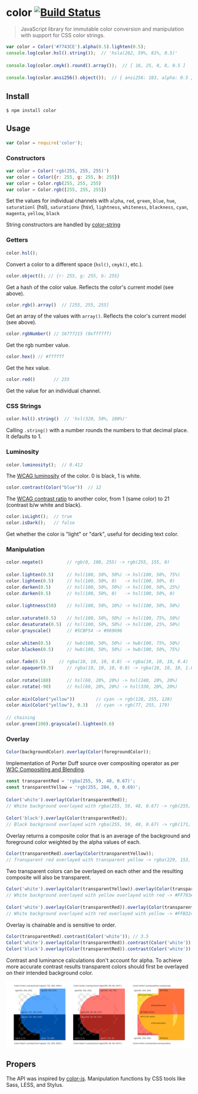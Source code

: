 # color [![Build Status](https://travis-ci.org/Qix-/color.svg?branch=master)](https://travis-ci.org/Qix-/color)

> JavaScript library for immutable color conversion and manipulation with support for CSS color strings.

```js
var color = Color('#7743CE').alpha(0.5).lighten(0.5);
console.log(color.hsl().string());  // 'hsla(262, 59%, 81%, 0.5)'

console.log(color.cmyk().round().array());  // [ 16, 25, 0, 8, 0.5 ]

console.log(color.ansi256().object());  // { ansi256: 183, alpha: 0.5 }
```

## Install
```console
$ npm install color
```

## Usage
```js
var Color = require('color');
```

### Constructors
```js
var color = Color('rgb(255, 255, 255)')
var color = Color({r: 255, g: 255, b: 255})
var color = Color.rgb(255, 255, 255)
var color = Color.rgb([255, 255, 255])
```

Set the values for individual channels with `alpha`, `red`, `green`, `blue`, `hue`, `saturationl` (hsl), `saturationv` (hsv), `lightness`, `whiteness`, `blackness`, `cyan`, `magenta`, `yellow`, `black`

String constructors are handled by [color-string](https://www.npmjs.com/package/color-string)

### Getters
```js
color.hsl();
```
Convert a color to a different space (`hsl()`, `cmyk()`, etc.).

```js
color.object(); // {r: 255, g: 255, b: 255}
```
Get a hash of the color value. Reflects the color's current model (see above).

```js
color.rgb().array()  // [255, 255, 255]
```
Get an array of the values with `array()`. Reflects the color's current model (see above).

```js
color.rgbNumber() // 16777215 (0xffffff)
```
Get the rgb number value.

```js
color.hex() // #ffffff
```
Get the hex value.

```js
color.red()       // 255
```
Get the value for an individual channel.

### CSS Strings
```js
color.hsl().string()  // 'hsl(320, 50%, 100%)'
```

Calling `.string()` with a number rounds the numbers to that decimal place. It defaults to 1.

### Luminosity
```js
color.luminosity();  // 0.412
```
The [WCAG luminosity](http://www.w3.org/TR/WCAG20/#relativeluminancedef) of the color. 0 is black, 1 is white.

```js
color.contrast(Color("blue"))  // 12
```
The [WCAG contrast ratio](http://www.w3.org/TR/WCAG20/#contrast-ratiodef) to another color, from 1 (same color) to 21 (contrast b/w white and black).

```js
color.isLight();  // true
color.isDark();   // false
```
Get whether the color is "light" or "dark", useful for deciding text color.

### Manipulation
```js
color.negate()         // rgb(0, 100, 255) -> rgb(255, 155, 0)

color.lighten(0.5)     // hsl(100, 50%, 50%) -> hsl(100, 50%, 75%)
color.lighten(0.5)     // hsl(100, 50%, 0)   -> hsl(100, 50%, 0)
color.darken(0.5)      // hsl(100, 50%, 50%) -> hsl(100, 50%, 25%)
color.darken(0.5)      // hsl(100, 50%, 0)   -> hsl(100, 50%, 0)

color.lightness(50)    // hsl(100, 50%, 10%) -> hsl(100, 50%, 50%)

color.saturate(0.5)    // hsl(100, 50%, 50%) -> hsl(100, 75%, 50%)
color.desaturate(0.5)  // hsl(100, 50%, 50%) -> hsl(100, 25%, 50%)
color.grayscale()      // #5CBF54 -> #969696

color.whiten(0.5)      // hwb(100, 50%, 50%) -> hwb(100, 75%, 50%)
color.blacken(0.5)     // hwb(100, 50%, 50%) -> hwb(100, 50%, 75%)

color.fade(0.5)     // rgba(10, 10, 10, 0.8) -> rgba(10, 10, 10, 0.4)
color.opaquer(0.5)     // rgba(10, 10, 10, 0.8) -> rgba(10, 10, 10, 1.0)

color.rotate(180)      // hsl(60, 20%, 20%) -> hsl(240, 20%, 20%)
color.rotate(-90)      // hsl(60, 20%, 20%) -> hsl(330, 20%, 20%)

color.mix(Color("yellow"))        // cyan -> rgb(128, 255, 128)
color.mix(Color("yellow"), 0.3)   // cyan -> rgb(77, 255, 179)

// chaining
color.green(100).grayscale().lighten(0.6)
```

### Overlay
```js
Color(backgroundColor).overlay(Color(foregroundColor));
```
Implementation of Porter Duff source over compositing operator as per [W3C Compositing and Blending](https://www.w3.org/TR/compositing-1/#porterduffcompositingoperators_srcover).
```js
const transparentRed = 'rgba(255, 59, 48, 0.67)';
const transparentYellow = 'rgb(255, 204, 0, 0.69)';

Color('white').overlay(Color(transparentRed)); 
// White background overlayed with rgba(255, 59, 48, 0.67) -> rgb(255, 124, 116)

Color('black').overlay(Color(transparentRed));
// Black background overlayed with rgba(255, 59, 48, 0.67) -> rgb(171, 40, 32)
```
Overlay returns a composite color that is an average of the background and foreground color weighted by the alpha values of each. 
```js
Color(transparentRed).overlay(Color(transparentYellow));
// Transparent red overlayed with transparent yellow -> rgba(229, 153, 10, 0.9)
```
Two transparent colors can be overlayed on each other and the resulting composite will also be transparent.
```js
Color('white').overlay(Color(transparentYellow)).overlay(Color(transparentRed));
// White background overlayed with yellow overlayed with red -> #FF703A

Color('white').overlay(Color(transparentRed)).overlay(Color(transparentYellow));
// White background overlayed with red overlayed with yellow -> #FFB324
```
Overlay is chainable and is sensitive to order.
```js
Color(transparentRed).contrast(Color('white')); // 3.5
Color('white').overlay(Color(transparentRed)).contrast(Color('white')); // 2.5
Color('black').overlay(Color(transparentRed)).contrast(Color('white')); // 6.9
```
Contrast and luminance calculations don't account for alpha. To achieve more accurate contrast results transparent colors should first be overlayed on their intended background color. 

![Overlay illustration](media/overlay.png)

## Propers
The API was inspired by [color-js](https://github.com/brehaut/color-js). Manipulation functions by CSS tools like Sass, LESS, and Stylus.
